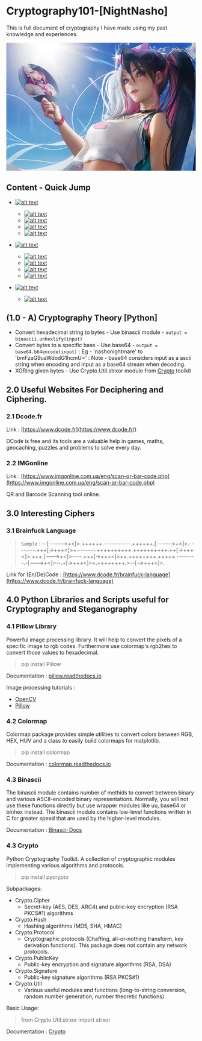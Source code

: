 # Cryptography101-[NightNasho]
This is full document of cryptography I have made using my past knowledge and experiences.

![alt text](https://github.com/NashoNightmare/Cryptography101--NightNasho-/blob/master/YW7lEF.jpg)

## Content - Quick Jump

- [![alt text](https://img.shields.io/badge/2.0-Useful%20Websites-orange)](https://github.com/NashoNightmare/Cryptography101--NightNasho-#20-useful-websites-for-deciphering-and-ciphering) 
	- [![alt text](https://img.shields.io/badge/2.1-Dcode.fr-yellow)](https://github.com/NashoNightmare/Cryptography101--NightNasho-#21-dcodefr) 
	- [![alt text](https://img.shields.io/badge/2.2-IMGonline-yellow)](https://github.com/NashoNightmare/Cryptography101-NightNasho#22-imgonline) 
	- [![alt text](https://img.shields.io/badge/2.1-Dcode.fr-yellow)]() 
	- [![alt text](https://img.shields.io/badge/2.1-Dcode.fr-yellow)]() 

- [![alt text](https://img.shields.io/badge/3.0-Interesting%20Ciphers-orange)](https://github.com/NashoNightmare/Cryptography101--NightNasho-#30-interesting-ciphers) 
	- [![alt text](https://img.shields.io/badge/3.1-Brainfuck%20Language-yellow)](https://github.com/NashoNightmare/Cryptography101--NightNasho-#31-brainfuck-language) 
	- [![alt text](https://img.shields.io/badge/3.1-Brainfuck%20Language-yellow)]() 
	- [![alt text](https://img.shields.io/badge/3.1-Brainfuck%20Language-yellow)]() 
	- [![alt text](https://img.shields.io/badge/3.1-Brainfuck%20Language-yellow)]() 

- [![alt text](https://img.shields.io/badge/4.0-Python%20Libraries%20and%20Scripts-orange)](https://github.com/NashoNightmare/Cryptography101-NightNasho#40-python-libraries-and-scripts-useful-for-cryptography-and-steganography)
	- [![alt text](https://img.shields.io/badge/4.1-Pillow%20(Image%20processing%20library)-yellow)](https://github.com/NashoNightmare/Cryptography101-NightNasho#41-pillow-library)

## (1.0 - A) Cryptography Theory [Python]
- Convert hexadecimal string to bytes - Use binascii module - `output = binascii.unhexlify(input)`
- Convert bytes to a specific base - Use base64 - `output = base64.b64encode(input)` : Eg - 'nashonightmare' to 'bmFzaG9uaWdodG1hcmU=' : Note - base64 considers input as a ascii string when encoding and input as a base64 stream when decoding.
- XORing given bytes - Use Crypto.Util.strxor module from [Crypto]() toolkit 

## 2.0 Useful Websites For Deciphering and Ciphering.

### 2.1 Dcode.fr  
Link : [https://www.dcode.fr](https://www.dcode.fr/)

DCode is free and its tools are a valuable help in games, maths, geocaching, puzzles and problems to solve every day.

### 2.2 IMGonline
Link : [https://www.imgonline.com.ua/eng/scan-qr-bar-code.php](https://www.imgonline.com.ua/eng/scan-qr-bar-code.php)

QR and Barcode Scanning tool online. 

## 3.0 Interesting Ciphers

### 3.1 Brainfuck Language
> `Sample` : --[----->+<]>.++++++.-----------.++++++.[----->+<]>.----.---.+++[->+++<]>+.-------.++++++++++.++++++++++.++[->+++<]>.+++.[--->+<]>----.+++[->+++<]>++.++++++++.+++++.--------.-[--->+<]>--.+[->+++<]>+.++++++++.>--[-->+++<]>.

Link for (En/De)Code : [https://www.dcode.fr/brainfuck-language](https://www.dcode.fr/brainfuck-language)

## 4.0 Python Libraries and Scripts useful for Cryptography and Steganography

### 4.1 Pillow Library 
Powerful image processing library. It will help to convert the pixels of a specific image to rgb codes. Furthermore use colormap's rgb2hex to convert those values to hexadecimal.
> pip install Pillow

Documentation : [pillow.readthedocs.io](https://pillow.readthedocs.io/en/stable/)

Image processing tutorials :
- [OpenCV](https://opencv-python-tutroals.readthedocs.io/en/latest/py_tutorials/py_imgproc/py_table_of_contents_imgproc/py_table_of_contents_imgproc.html)
- [Pillow](https://auth0.com/blog/image-processing-in-python-with-pillow/)

### 4.2 Colormap
Colormap package provides simple utilities to convert colors between RGB, HEX, HUV and a class to easily build colormaps for matplotlib.
> pip install colormap

Documentation : [colormap.readthedocs.io](https://colormap.readthedocs.io/en/latest/)

### 4.3 Binascii 
The binascii module contains number of methids to convert between binary and various ASCII-encoded binary representations. Normally, you will not use these functions directly but use wrapper modules like uu, base64 or binhex instead. The binascii module contains low-level functions written in C for greater speed that are used by the higher-level modules.

Documentation : [Binascii Docs](https://docs.python.org/3/library/binascii.html)

### 4.3 Crypto
Python Cryptography Toolkit. A collection of cryptographic modules implementing various algorithms and protocols.
> pip install pycrypto

Subpackages:

- Crypto.Cipher
	- Secret-key (AES, DES, ARC4) and public-key encryption (RSA PKCS#1) algorithms
- Crypto.Hash
	- Hashing algorithms (MD5, SHA, HMAC)
- Crypto.Protocol
	- Cryptographic protocols (Chaffing, all-or-nothing transform, key derivation functions). This package does not contain any network protocols.
- Crypto.PublicKey
	- Public-key encryption and signature algorithms (RSA, DSA)
- Crypto.Signature
	- Public-key signature algorithms (RSA PKCS#1)
- Crypto.Util
	- Various useful modules and functions (long-to-string conversion, random number generation, number theoretic functions)

Basic  Usage:
> from Crypto.Util.strxor import strxor

Documentation : [Crypto](https://pythonhosted.org/pycrypto/Crypto-module.html)

